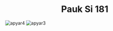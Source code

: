 # <center>Pauk Si 181</center>
![apyar4](https://github.com/BaDin181/friendly-journey/assets/146940042/68ef9889-5e4e-422f-9742-40778d2281cd)
![apyar3](https://github.com/BaDin181/friendly-journey/assets/146940042/0c1e10fe-839f-4435-a666-a0ba9ac8701e)


